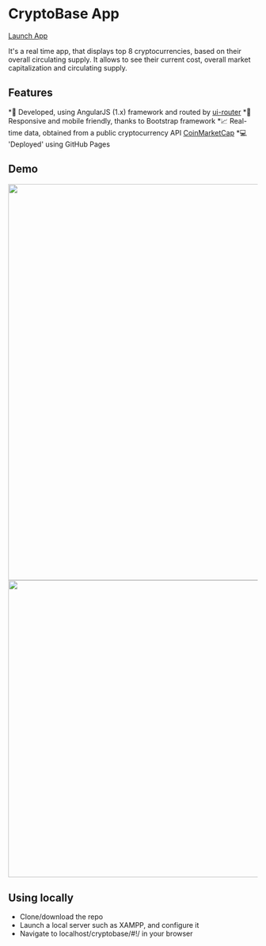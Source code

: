 # CryptoBase App

 <p><a href="https://krisrss.github.io/cryptobase/" >Launch App</a></p>

It's a real time app, that displays top 8 cryptocurrencies, based on their overall circulating supply. It allows to see their current cost, overall market capitalization and circulating supply.



## Features
*:hammer: Developed, using AngularJS (1.x) framework and routed by <a href="https://github.com/angular-ui/ui-router" >ui-router</a>
*:iphone: Responsive and mobile friendly, thanks to Bootstrap framework
*:chart_with_upwards_trend: Real-time data, obtained from a public cryptocurrency API <a href="https://coinmarketcap.com" >CoinMarketCap</a>
*:computer: 'Deployed' using GitHub Pages

## Demo

<div align="center">
  <img src="https://i.imgur.com/7552oLf.png" width=800px/>
</div>


<div align="center">
  <img src="https://i.imgur.com/1KihYZk.jpg" width=600px/>
</div>


## Using locally
* Clone/download the repo
* Launch a local server such as XAMPP, and configure it
* Navigate to localhost/cryptobase/#!/ in your browser
